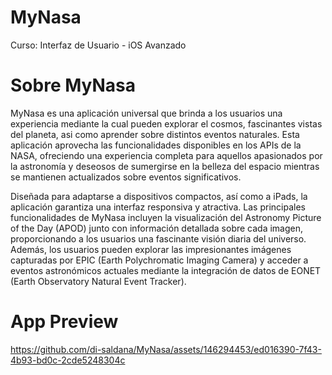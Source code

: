 # MyNasa
Curso: Interfaz de Usuario - iOS Avanzado

# Sobre MyNasa
MyNasa es una aplicación universal que brinda a los usuarios una experiencia mediante la cual pueden explorar el cosmos, fascinantes vistas del planeta, asi como aprender sobre distintos eventos naturales. Esta aplicación aprovecha las funcionalidades disponibles en los APIs de la NASA, ofreciendo una experiencia completa para aquellos apasionados por la astronomía y deseosos de sumergirse en la belleza del espacio mientras se mantienen actualizados sobre eventos significativos.

Diseñada para adaptarse a dispositivos compactos, así como a iPads, la aplicación garantiza una interfaz responsiva y atractiva. Las principales funcionalidades de MyNasa incluyen la visualización del Astronomy Picture of the Day (APOD) junto con información detallada sobre cada imagen, proporcionando a los usuarios una fascinante visión diaria del universo. Además, los usuarios pueden explorar las impresionantes imágenes capturadas por EPIC (Earth Polychromatic Imaging Camera) y acceder a eventos astronómicos actuales mediante la integración de datos de EONET (Earth Observatory Natural Event Tracker). 

# App Preview
https://github.com/di-saldana/MyNasa/assets/146294453/ed016390-7f43-4b93-bd0c-2cde5248304c

